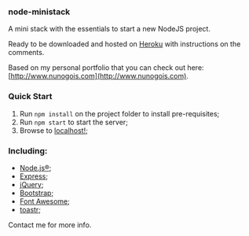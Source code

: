 ### node-ministack

A mini stack with the essentials to start a new NodeJS project.

Ready to be downloaded and hosted on [Heroku](https://www.heroku.com/) with instructions on the comments.

Based on my personal portfolio that you can check out here: [http://www.nunogois.com](http://www.nunogois.com).

### Quick Start
1. Run `npm install` on the project folder to install pre-requisites;
2. Run `npm start` to start the server;
3. Browse to [localhost!](localhost);

### Including:
* [Node.js®](https://nodejs.org);
* [Express](http://expressjs.com/);
* [jQuery](https://jquery.com/);
* [Bootstrap](http://getbootstrap.com/);
* [Font Awesome](http://fontawesome.io/);
* [toastr](https://github.com/CodeSeven/toastr);

Contact me for more info.
